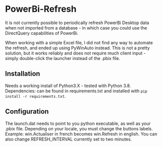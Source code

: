 # PowerBi-Refresh
It is not currently possible to periodically refresh PowerBi Desktop data when not imported from a database - in which case you could use the DirectQuery capabilities of PowerBi.

When working with a simple Excel file, I did not find any way to automate the refresh, and ended up using PyWinAuto instead. This is not a pretty solution, but it works reliably and does not require much client input - simply double-click the launcher instead of the .pbix file.

## Installation
Needs a working install of Python3.X - tested with Python 3.8.
Dependencies: can be found in requirements.txt and installed with `pip install -r requirements.txt`.

## Configuration
The launch.dat needs to point to you python executable, as well as your .pbix file.
Depending on your locale, you must change the buttons labels.
Example: win.Actualiser in french becomes win.Refresh in english.
You can also change REFRESH\_INTERVAL currently set to two minutes.
